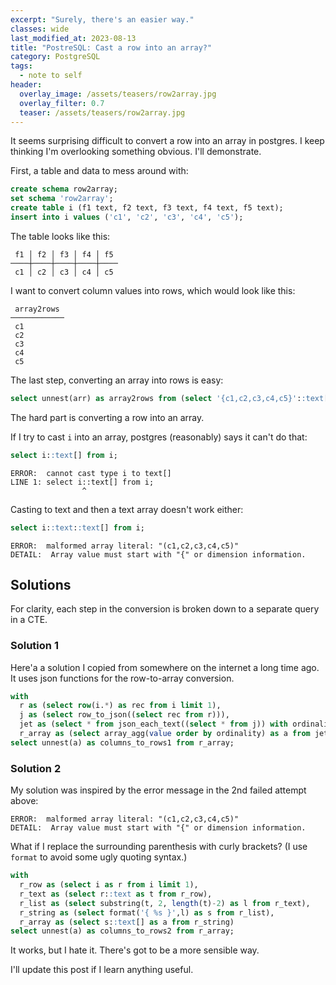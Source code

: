 ```yaml
---
excerpt: "Surely, there's an easier way."
classes: wide
last_modified_at: 2023-08-13
title: "PostreSQL: Cast a row into an array?"
category: PostgreSQL
tags:
  - note to self
header:
  overlay_image: /assets/teasers/row2array.jpg
  overlay_filter: 0.7
  teaser: /assets/teasers/row2array.jpg
---
```


It seems surprising difficult to convert a row into an array in postgres. I keep thinking I'm overlooking something obvious. I'll demonstrate.

First, a table and data to mess around with:

```sql
create schema row2array;
set schema 'row2array';
create table i (f1 text, f2 text, f3 text, f4 text, f5 text);
insert into i values ('c1', 'c2', 'c3', 'c4', 'c5');
```

The table looks like this:

```
 f1 │ f2 │ f3 │ f4 │ f5
────┼────┼────┼────┼────
 c1 │ c2 │ c3 │ c4 │ c5
```

I want to convert column values into rows, which would look like this:

```
 array2rows
────────────
 c1
 c2
 c3
 c4
 c5
```

The last step, converting an array into rows is easy:

```sql
select unnest(arr) as array2rows from (select '{c1,c2,c3,c4,c5}'::text[] as arr) as r;
```

The hard part is converting a row into an array.

If I try to cast `i` into an array, postgres (reasonably) says it can't do that:

```sql
select i::text[] from i;
```
```
ERROR:  cannot cast type i to text[]
LINE 1: select i::text[] from i;
                ^
```

Casting to text and then a text array doesn't work either:

```sql
select i::text::text[] from i;
```
```
ERROR:  malformed array literal: "(c1,c2,c3,c4,c5)"
DETAIL:  Array value must start with "{" or dimension information.
```

## Solutions

For clarity, each step in the conversion is broken down to a separate query in a CTE.


### Solution 1

Here'a a solution I copied from somewhere on  the internet a long time ago. It uses json functions for the row-to-array conversion.

```sql
with
  r as (select row(i.*) as rec from i limit 1),
  j as (select row_to_json((select rec from r))),
  jet as (select * from json_each_text((select * from j)) with ordinality ),
  r_array as (select array_agg(value order by ordinality) as a from jet)
select unnest(a) as columns_to_rows1 from r_array;
```


### Solution 2

My solution was inspired by the error message in the 2nd failed attempt above:

```
ERROR:  malformed array literal: "(c1,c2,c3,c4,c5)"
DETAIL:  Array value must start with "{" or dimension information.
```

What if I replace the surrounding parenthesis with curly brackets? (I use `format` to avoid some ugly quoting syntax.)

```sql
with
  r_row as (select i as r from i limit 1),
  r_text as (select r::text as t from r_row),
  r_list as (select substring(t, 2, length(t)-2) as l from r_text),
  r_string as (select format('{ %s }',l) as s from r_list),
  r_array as (select s::text[] as a from r_string)
select unnest(a) as columns_to_rows2 from r_array;
```

It works, but I hate it. There's got to be a more sensible way.

I'll update this post if I learn anything useful.
